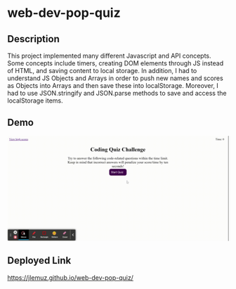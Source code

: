 # web-dev-pop-quiz
## Description
This project implemented many different Javascript and API concepts. Some concepts include timers, creating DOM elements through JS instead of HTML, and saving content to local storage. In addition, I had to understand JS Objects and Arrays in order to push new names and scores as Objects into Arrays and then save these into localStorage. Moreover, I had to use JSON.stringify and JSON.parse methods to save and access the localStorage items.

## Demo
<img src="./assets/images/Web Dev Pop Quiz.gif">

## Deployed Link
https://jlemuz.github.io/web-dev-pop-quiz/